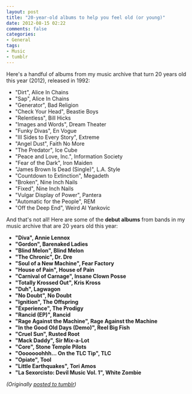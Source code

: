 ```yaml
---
layout: post
title: "20-year-old albums to help you feel old (or young)"
date: 2012-08-15 02:22
comments: false
categories:
- General
tags:
- Music
- tumblr
---
```

Here's a handful of albums from my music archive that turn 20 years old this year (2012), released in 1992:

* "Dirt", Alice In Chains
* "Sap", Alice In Chains
* "Generator", Bad Religion
* "Check Your Head", Beastie Boys
* "Relentless", Bill Hicks
* "Images and Words", Dream Theater
* "Funky Divas", En Vogue
* "III Sides to Every Story", Extreme
* "Angel Dust", Faith No More
* "The Predator", Ice Cube
* "Peace and Love, Inc.", Information Society
* "Fear of the Dark", Iron Maiden
* "James Brown Is Dead (Single)", L.A. Style
* "Countdown to Extinction", Megadeth
* "Broken", Nine Inch Nails
* "Fixed", Nine Inch Nails
* "Vulgar Display of Power", Pantera
* "Automatic for the People", REM
* "Off the Deep End", Weird Al Yankovic

And that's not all! Here are some of the **debut albums** from bands in my music archive that are 20 years old this year:

* **"Diva", Annie Lennox**
* **"Gordon", Barenaked Ladies**
* **"Blind Melon", Blind Melon**
* **"The Chronic", Dr. Dre**
* **"Soul of a New Machine", Fear Factory**
* **"House of Pain", House of Pain**
* **"Carnival of Carnage", Insane Clown Posse**
* **"Totally Krossed Out", Kris Kross**
* **"Duh", Lagwagon**
* **"No Doubt", No Doubt**
* **"Ignition", The Offspring**
* **"Experience", The Prodigy**
* **"Rancid (EP)", Rancid**
* **"Rage Against the Machine", Rage Against the Machine**
* **"In the Good Old Days (Demo)", Reel Big Fish**
* **"Cruel Sun", Rusted Root**
* **"Mack Daddy", Sir Mix-a-Lot**
* **"Core", Stone Temple Pilots**
* **"Ooooooohhh... On the TLC Tip", TLC**
* **"Opiate", Tool**
* **"Little Earthquakes", Tori Amos**
* **"La Sexorcisto: Devil Music Vol. 1", White Zombie**

*(Originally [posted to tumblr](http://genetik.tumblr.com/post/29469068902/20-year-old-albums-to-help-you-feel-old-or-young))*
